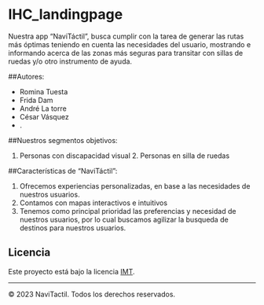 # IHC_landingpage
Nuestra app “NaviTáctil”, busca cumplir con la tarea de generar las rutas más óptimas teniendo en cuenta las necesidades del usuario, mostrando e informando acerca de las zonas más seguras para transitar con sillas de ruedas y/o otro instrumento de ayuda. 

##Autores: 
- Romina Tuesta
- Frida Dam
- André La torre
- César Vásquez
- .

##Nuestros segmentos objetivos:
1. Personas con discapacidad visual     2. Personas en silla de ruedas

##Características de “NaviTáctil”:
1. Ofrecemos experiencias personalizadas, en base a las necesidades de nuestros usuarios.
2. Contamos con mapas interactivos e intuitivos
3. Tenemos como principal prioridad las preferencias y necesidad de nuestros usuarios, por lo cual buscamos agilizar la busqueda de destinos para nuestros usuarios.


## Licencia

Este proyecto está bajo la licencia [IMT](LICENSE).

---
© 2023 NaviTactil. Todos los derechos reservados.
   

